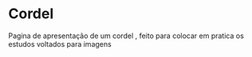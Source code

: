 # Cordel
Pagina de apresentação de um cordel , feito para colocar em pratica os estudos voltados para imagens 
